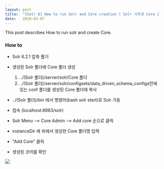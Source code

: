 ```yaml
---
layout: post
title:  "[Solr 6] How to run Solr and Core creation ( Solr 시작과 Core 생성 방법)"
date:   2018-03-07
---
```


This post describes How to run solr and create Core.


### How to

+ Solr 6.2.1 압축 풀기
+ 생성된 Solr 폴더에 Core 폴더 생성
  1.  ../(Solr 폴더)/server/solr/Core 폴더
  2.  ../(Solr 폴더)/server/solr/configsets/data_driven_schema_configs안에 있는 conf 폴더를 생성된 Core 폴더에 복사

+ ../(Solr 폴더)/bin 에서 명령어(bash solr start)로 Solr 가동
+ 접속 (localhost:8983/solr)
+ Solr Menu --> Core Admin --> Add core 순으로 클릭
+ instanceDir 에 위에서 생성한 Core 폴더명 입력
+ "Add Core" 클릭
+ 생성된 코어를 확인

<img src="https://cdn-images-1.medium.com/max/800/1*vhhhT91P-rj6y0qCmJvh2Q.png">
